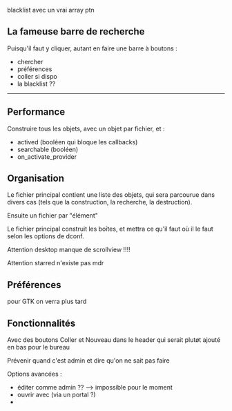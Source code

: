 
blacklist avec un vrai array ptn

## La fameuse barre de recherche

Puisqu'il faut y cliquer, autant en faire une barre à boutons :
- chercher
- préférences
- coller si dispo
- la blacklist ??

--------------------

## Performance

Construire tous les objets, avec un objet par fichier, et :

- actived (booléen qui bloque les callbacks)
- searchable (booléen)
- on_activate_provider

## Organisation

Le fichier principal contient une liste des objets, qui sera parcourue dans divers cas (tels que la construction, la recherche, la destruction).

Ensuite un fichier par "élément"

Le fichier principal construit les boîtes, et mettra ce qu'il faut où il le faut selon les options de dconf.

Attention desktop manque de scrollview !!!!

Attention starred n'existe pas mdr

## Préférences

pour GTK on verra plus tard

## Fonctionnalités

Avec des boutons Coller et Nouveau dans le header qui serait plutøt ajouté en bas pour le bureau

Prévenir quand c'est admin et dire qu'on ne sait pas faire

Options avancées :

- éditer comme admin ?? --> impossible pour le moment
- ouvrir avec (via un portal ?)
- 






